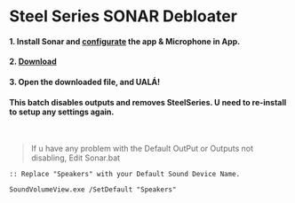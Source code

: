 # Steel Series SONAR Debloater
#### 1. Install Sonar and [configurate](https://yt.com) the app & Microphone in App.
#### 2. [**Download**](https://github.com/gzmatte/sonar/releases/download/1/SS-Debloat.bat)
#### 3. Open the downloaded file, and UALÁ!

#### This batch disables outputs and removes SteelSeries. U need to re-install to setup any settings again.


</br>


> If u have any problem with the Default OutPut or Outputs not disabling, Edit Sonar.bat 
```
:: Replace "Speakers" with your Default Sound Device Name.

SoundVolumeView.exe /SetDefault "Speakers"
```
